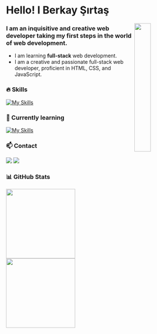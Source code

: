 <!-- This is Header -->
<h1>Hello! I Berkay Şırtaş </h1>

<img align='right' src="https://media.giphy.com/media/USV0ym3bVWQJJmNu3N/giphy.gif" width="30%">


<!-- Introduction -->
<h3>I am an inquisitive and creative web developer taking my first steps in the world of web development.</h3>

- I am learning <b>full-stack</b> web development.
- I am a creative and passionate full-stack web developer, proficient in HTML, CSS, and JavaScript.

<!-- My Skills -->
###  🔥 Skills
[![My Skills](https://skillicons.dev/icons?i=html,css,angular,js,github,git,figma&perline=8)](https://skillicons.dev)

<!-- My Currently learning -->
### 🌱 Currently learning
[![My Skills](https://skillicons.dev/icons?i=dotnet&perline=8)](https://skillicons.dev)


<!-- Socials stats -->
### 📫 Contact
<a href="https://www.linkedin.com/in/berkaysirtas/"><img src="https://img.shields.io/badge/connect%20with%20me%20on-linkedin-blue?style=flat&logo=linkedin"></a>
<a href="https://berkaysirtas.com"><img src="https://img.shields.io/badge/visit%20my-website-orange?style=flat&logo=google-chrome"></a>


<!-- GitHub stats -->
### 📊 GitHub Stats
<p float="left">
  <img src="https://github-readme-stats.vercel.app/api?username=berkaysirtas&show_icons=true&theme=dark&hide_border=true&count_private=true" height="190" />
  <img src="https://github-readme-stats.vercel.app/api/top-langs/?username=berkaysirtas&theme=dark&hide_border=true&layout=compact&count_private=true" height="190" />
</p>
